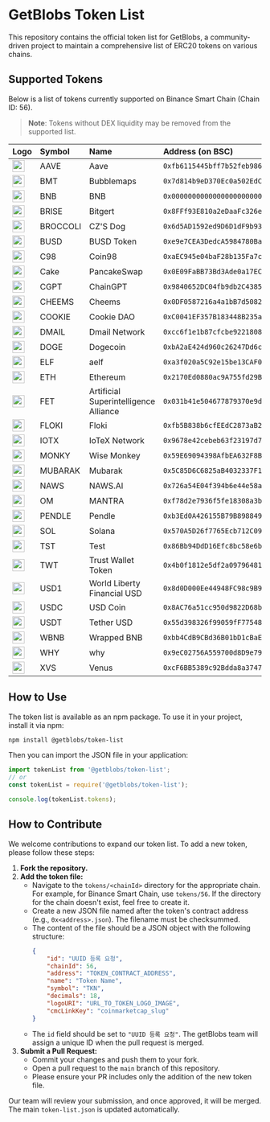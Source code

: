 # GetBlobs Token List

This repository contains the official token list for GetBlobs, a community-driven project to maintain a comprehensive list of ERC20 tokens on various chains.

## Supported Tokens

Below is a list of tokens currently supported on Binance Smart Chain (Chain ID: 56).

> **Note**: Tokens without DEX liquidity may be removed from the supported list.

| Logo | Symbol | Name | Address (on BSC) |
| :--- | :--- | :--- | :--- |
| <img src="https://s3.ap-northeast-2.amazonaws.com/cdn.naws.ai/images/coin-logos/token_symbols_aave.png" width="24"> | AAVE | Aave | `0xfb6115445bff7b52feb98650c87f44907e58f802` |
| <img src="https://s3.ap-northeast-2.amazonaws.com/cdn.naws.ai/images/coin-logos/token_symbols_bubblemaps.png" width="24"> | BMT | Bubblemaps | `0x7d814b9eD370Ec0a502EdC3267393bF62d891B62` |
| <img src="https://s3.ap-northeast-2.amazonaws.com/cdn.naws.ai/images/coin-logos/token_symbols_wrappedbnb.png" width="24"> | BNB | BNB | `0x0000000000000000000000000000000000000000` |
| <img src="https://s3.ap-northeast-2.amazonaws.com/cdn.naws.ai/images/coin-logos/token_symbols_bitrise.svg" width="24"> | BRISE | Bitgert | `0x8FFf93E810a2eDaaFc326eDEE51071DA9d398E83` |
| <img src="https://s3.ap-northeast-2.amazonaws.com/cdn.naws.ai/images/coin-logos/token_symbols_czsdog.png" width="24"> | BROCCOLI | CZ'S Dog | `0x6d5AD1592ed9D6D1dF9b93c793AB759573Ed6714` |
| <img src="https://s3.ap-northeast-2.amazonaws.com/cdn.naws.ai/images/coin-logos/token_symbols_busd.png" width="24"> | BUSD | BUSD Token | `0xe9e7CEA3DedcA5984780Bafc599bD69ADd087D56` |
| <img src="https://s3.ap-northeast-2.amazonaws.com/cdn.naws.ai/images/coin-logos/token_symbols_coin98.png" width="24"> | C98 | Coin98 | `0xaEC945e04baF28b135Fa7c640f624f8D90F1C3a6` |
| <img src="https://s3.ap-northeast-2.amazonaws.com/cdn.naws.ai/images/coin-logos/token_symbols_pancakeswap.svg" width="24"> | Cake | PancakeSwap | `0x0E09FaBB73Bd3Ade0a17ECC321fD13a19e81cE82` |
| <img src="https://s3.ap-northeast-2.amazonaws.com/cdn.naws.ai/images/coin-logos/token_symbols_chaingpt.png" width="24"> | CGPT | ChainGPT | `0x9840652DC04fb9db2C43853633f0F62BE6f00f98` |
| <img src="https://s3.ap-northeast-2.amazonaws.com/cdn.naws.ai/images/coin-logos/token_symbols_cheems.png" width="24"> | CHEEMS | Cheems | `0x0DF0587216a4a1bB7d5082fdc491d93d2dD4B413` |
| <img src="https://s3.ap-northeast-2.amazonaws.com/cdn.naws.ai/images/coin-logos/token_symbols_cookiedao.png" width="24"> | COOKIE | Cookie DAO | `0xC0041EF357B183448B235a8Ea73Ce4E4eC8c265F` |
| <img src="https://s3.ap-northeast-2.amazonaws.com/cdn.naws.ai/images/coin-logos/token_symbols_dmail.svg" width="24"> | DMAIL | Dmail Network | `0xcc6f1e1b87cfcbe9221808d2d85c501aab0b5192` |
| <img src="https://s3.ap-northeast-2.amazonaws.com/cdn.naws.ai/images/coin-logos/token_symbols_doge.png" width="24"> | DOGE | Dogecoin | `0xbA2aE424d960c26247Dd6c32edC70B295c744C43` |
| <img src="https://s3.ap-northeast-2.amazonaws.com/cdn.naws.ai/images/coin-logos/token_symbols_aelf.svg" width="24"> | ELF | aelf | `0xa3f020a5C92e15be13CAF0Ee5C95cF79585EeCC9` |
| <img src="https://s3.ap-northeast-2.amazonaws.com/cdn.naws.ai/images/coin-logos/token_symbols_ethereum.png" width="24"> | ETH | Ethereum | `0x2170Ed0880ac9A755fd29B2688956BD959F933F8` |
| <img src="https://s3.ap-northeast-2.amazonaws.com/cdn.naws.ai/images/coin-logos/token_symbols_artificial.png" width="24"> | FET | Artificial Superintelligence Alliance | `0x031b41e504677879370e9dbcf937283a8691fa7f` |
| <img src="https://s3.ap-northeast-2.amazonaws.com/cdn.naws.ai/images/coin-logos/token_symbols_floki.png" width="24"> | FLOKI | Floki | `0xfb5B838b6cfEEdC2873aB27866079AC55363D37E` |
| <img src="https://s3.ap-northeast-2.amazonaws.com/cdn.naws.ai/images/coin-logos/token_symbols_iotex.svg" width="24"> | IOTX | IoTeX Network | `0x9678e42cebeb63f23197d726b29b1cb20d0064e5` |
| <img src="https://s3.ap-northeast-2.amazonaws.com/cdn.naws.ai/images/coin-logos/token_symbols_wisemonkey.png" width="24"> | MONKY | Wise Monkey | `0x59E69094398AfbEA632F8Bd63033BdD2443a3Be1` |
| <img src="https://s3.ap-northeast-2.amazonaws.com/cdn.naws.ai/images/coin-logos/token_symbols_mubrarak.png" width="24"> | MUBARAK | Mubarak | `0x5C85D6C6825aB4032337F11Ee92a72DF936b46F6` |
| <img src="https://s3.ap-northeast-2.amazonaws.com/cdn.naws.ai/images/coin-logos/token_symbols_naws.png" width="24"> | NAWS | NAWS.AI | `0x726a54E04f394b6e44e58a2D7CB0fEc61361D10E` |
| <img src="https://s3.ap-northeast-2.amazonaws.com/cdn.naws.ai/images/coin-logos/token_symbols_mantra.png" width="24"> | OM | MANTRA | `0xf78d2e7936f5fe18308a3b2951a93b6c4a41f5e2` |
| <img src="https://s3.ap-northeast-2.amazonaws.com/cdn.naws.ai/images/coin-logos/token_symbols_pendle.png" width="24"> | PENDLE | Pendle | `0xb3Ed0A426155B79B898849803E3B36552f7ED507` |
| <img src="https://s3.ap-northeast-2.amazonaws.com/cdn.naws.ai/images/coin-logos/token_symbols_solana.png" width="24"> | SOL | Solana | `0x570A5D26f7765Ecb712C0924E4De545B89fD43dF` |
| <img src="https://s3.ap-northeast-2.amazonaws.com/cdn.naws.ai/images/coin-logos/token_symbols_tst.png" width="24"> | TST | Test | `0x86Bb94DdD16Efc8bc58e6b056e8df71D9e666429` |
| <img src="https://s3.ap-northeast-2.amazonaws.com/cdn.naws.ai/images/coin-logos/token_symbols_trustwallet.png" width="24"> | TWT | Trust Wallet Token | `0x4b0f1812e5df2a09796481ff14017e6005508003` |
| <img src="https://s3.ap-northeast-2.amazonaws.com/cdn.naws.ai/images/coin-logos/token_symbols_world_liberty_financial.png" width="24"> | USD1 | World Liberty Financial USD | `0x8d0D000Ee44948FC98c9B98A4FA4921476f08B0d` |
| <img src="https://s3.ap-northeast-2.amazonaws.com/cdn.naws.ai/images/coin-logos/token_symbols_usd.png" width="24"> | USDC | USD Coin | `0x8AC76a51cc950d9822D68b83fE1Ad97B32Cd580d` |
| <img src="https://s3.ap-northeast-2.amazonaws.com/cdn.naws.ai/images/coin-logos/token_symbols_tetherusdt.png" width="24"> | USDT | Tether USD | `0x55d398326f99059fF775485246999027B3197955` |
| <img src="https://s3.ap-northeast-2.amazonaws.com/cdn.naws.ai/images/coin-logos/token_symbols_wrappedbnb.png" width="24"> | WBNB | Wrapped BNB | `0xbb4CdB9CBd36B01bD1cBaEBF2De08d9173bc095c` |
| <img src="https://s3.ap-northeast-2.amazonaws.com/cdn.naws.ai/images/coin-logos/token_symbols_why.png" width="24"> | WHY | why | `0x9eC02756A559700d8D9e79ECe56809f7bcC5dC27` |
| <img src="https://s3.ap-northeast-2.amazonaws.com/cdn.naws.ai/images/coin-logos/token_symbols_venus.png" width="24"> | XVS | Venus | `0xcF6BB5389c92Bdda8a3747Ddb454cB7a64626C63` |

## How to Use

The token list is available as an npm package. To use it in your project, install it via npm:

```bash
npm install @getblobs/token-list
```

Then you can import the JSON file in your application:

```javascript
import tokenList from '@getblobs/token-list';
// or
const tokenList = require('@getblobs/token-list');

console.log(tokenList.tokens);
```

## How to Contribute

We welcome contributions to expand our token list. To add a new token, please follow these steps:

1.  **Fork the repository.**
2.  **Add the token file:**
    -   Navigate to the `tokens/<chainId>` directory for the appropriate chain. For example, for Binance Smart Chain, use `tokens/56`. If the directory for the chain doesn't exist, feel free to create it.
    -   Create a new JSON file named after the token's contract address (e.g., `0x<address>.json`). The filename must be checksummed.
    -   The content of the file should be a JSON object with the following structure:
        ```json
        {
            "id": "UUID 등록 요청",
            "chainId": 56,
            "address": "TOKEN_CONTRACT_ADDRESS",
            "name": "Token Name",
            "symbol": "TKN",
            "decimals": 18,
            "logoURI": "URL_TO_TOKEN_LOGO_IMAGE",
            "cmcLinkKey": "coinmarketcap_slug"
        }
        ```
    -   The `id` field should be set to `"UUID 등록 요청"`. The getBlobs team will assign a unique ID when the pull request is merged.
3.  **Submit a Pull Request:**
    -   Commit your changes and push them to your fork.
    -   Open a pull request to the `main` branch of this repository.
    -   Please ensure your PR includes only the addition of the new token file.

Our team will review your submission, and once approved, it will be merged. The main `token-list.json` is updated automatically.
